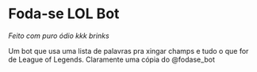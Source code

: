 # Foda-se LOL Bot

*Feito com puro ódio kkk brinks*

Um bot que usa uma lista de palavras pra xingar champs e tudo o que for de League of Legends.
Claramente uma cópia do @fodase_bot

